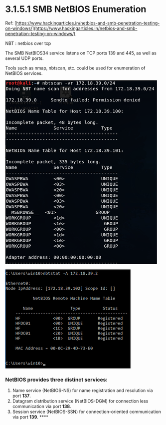 # 3.1.5.1 SMB NetBIOS Enumeration

Ref: [https://www.hackingarticles.in/netbios-and-smb-penetration-testing-on-windows/](https://www.hackingarticles.in/netbios-and-smb-penetration-testing-on-windows/)

NBT : netbios over tcp

The SMB NetBIOS34 service listens on TCP ports 139 and 445, as well as several UDP ports.

Tools such as nmap, nbtscan, etc. could be used for enumeration of NetBIOS services.

![](../../../../../.gitbook/assets/image-53.png)

![](../../../../../.gitbook/assets/image-4.png)



### NetBIOS provides three distinct services:

1. Name service \(NetBIOS-NS\) for name registration and resolution via port **137**.
2. Datagram distribution service \(NetBIOS-DGM\) for connection less communication via port **138**.
3. Session service \(NetBIOS-SSN\) for connection-oriented communication via port **139**. ****

